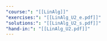 ```yaml
---
"course:": "[[LinAlg]]"
"exercises:": "[[LinAlg_U2_e.pdf]]"
"solutions:": "[[LinAlg_U2_s.pdf]]"
"hand-in:": "[[LinAlg_U2.pdf]]"
---
```

